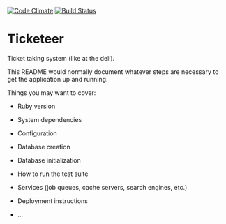[![Code Climate](https://codeclimate.com/github/HerbCSO/ticketeer.png)](https://codeclimate.com/github/HerbCSO/ticketeer) [![Build Status](https://travis-ci.org/HerbCSO/ticketeer.png?branch=master)](https://travis-ci.org/HerbCSO/ticketeer)

Ticketeer
=========

Ticket taking system (like at the deli).

This README would normally document whatever steps are necessary to get the
application up and running.

Things you may want to cover:

* Ruby version

* System dependencies

* Configuration

* Database creation

* Database initialization

* How to run the test suite

* Services (job queues, cache servers, search engines, etc.)

* Deployment instructions

* ...
